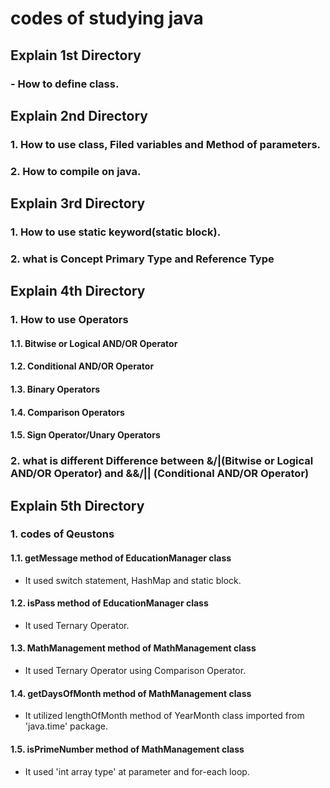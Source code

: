 # codes of studying java

## Explain 1st Directory 
### - How to define class.
## Explain 2nd Directory 
### 1. How to use class, Filed variables and Method of parameters.
### 2. How to compile on java.
## Explain 3rd Directory
### 1. How to use static keyword(static block).
### 2. what is Concept Primary Type and Reference Type
## Explain 4th Directory
### 1. How to use Operators
#### 1.1. Bitwise or Logical AND/OR Operator
#### 1.2. Conditional AND/OR Operator
#### 1.3. Binary Operators
#### 1.4. Comparison Operators
#### 1.5. Sign Operator/Unary Operators
### 2. what is different Difference between &/|(Bitwise or Logical AND/OR Operator) and &&/|| (Conditional AND/OR Operator)
## Explain 5th Directory
### 1. codes of Qeustons
#### 1.1. getMessage method of EducationManager class 
- It used switch statement, HashMap and static block.
#### 1.2. isPass method of EducationManager class 
- It used Ternary Operator.
#### 1.3. MathManagement method of MathManagement class
- It used Ternary Operator using Comparison Operator.
#### 1.4. getDaysOfMonth method of MathManagement class
- It utilized lengthOfMonth method of YearMonth class imported from 'java.time' package.
#### 1.5. isPrimeNumber method of MathManagement class
- It used 'int array type' at parameter and for-each loop.
